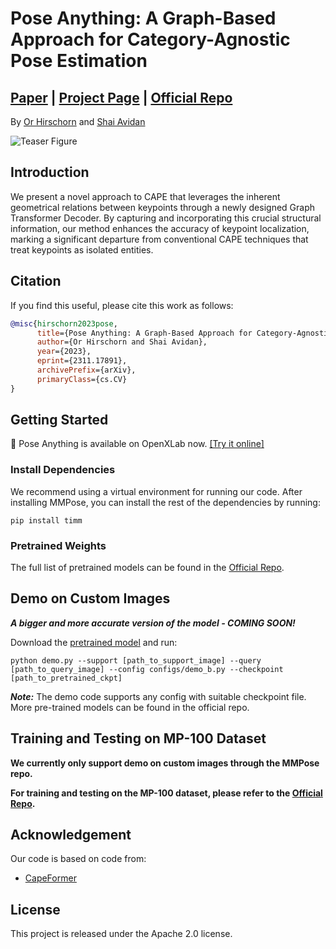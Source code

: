 # Pose Anything: A Graph-Based Approach for Category-Agnostic Pose Estimation

## [Paper](https://arxiv.org/pdf/2311.17891.pdf) | [Project Page](https://orhir.github.io/pose-anything/) | [Official Repo](https://github.com/orhir/PoseAnything)

By [Or Hirschorn](https://scholar.google.co.il/citations?user=GgFuT_QAAAAJ&hl=iw&oi=ao)
and [Shai Avidan](https://scholar.google.co.il/citations?hl=iw&user=hpItE1QAAAAJ)

![Teaser Figure](https://github.com/open-mmlab/mmpose/assets/26127467/96480360-1a80-41f6-88d3-d6c747506a7e)

## Introduction

We present a novel approach to CAPE that leverages the inherent geometrical
relations between keypoints through a newly designed Graph Transformer Decoder.
By capturing and incorporating this crucial structural information, our method
enhances the accuracy of keypoint localization, marking a significant departure
from conventional CAPE techniques that treat keypoints as isolated entities.

## Citation

If you find this useful, please cite this work as follows:

```bibtex
@misc{hirschorn2023pose,
      title={Pose Anything: A Graph-Based Approach for Category-Agnostic Pose Estimation},
      author={Or Hirschorn and Shai Avidan},
      year={2023},
      eprint={2311.17891},
      archivePrefix={arXiv},
      primaryClass={cs.CV}
}
```

## Getting Started

📣 Pose Anything is available on OpenXLab now. [\[Try it online\]](https://openxlab.org.cn/apps/detail/orhir/Pose-Anything)

### Install Dependencies

We recommend using a virtual environment for running our code.
After installing MMPose, you can install the rest of the dependencies by
running:

```
pip install timm
```

### Pretrained Weights

The full list of pretrained models can be found in
the [Official Repo](https://github.com/orhir/PoseAnything).

## Demo on Custom Images

***A bigger and more accurate version of the model - COMING SOON!***

Download
the [pretrained model](https://drive.google.com/file/d/1RT1Q8AMEa1kj6k9ZqrtWIKyuR4Jn4Pqc/view?usp=drive_link)
and run:

```
python demo.py --support [path_to_support_image] --query [path_to_query_image] --config configs/demo_b.py --checkpoint [path_to_pretrained_ckpt]
```

***Note:*** The demo code supports any config with suitable checkpoint file.
More pre-trained models can be found in the official repo.

## Training and Testing on MP-100 Dataset

**We currently only support demo on custom images through the MMPose repo.**

**For training and testing on the MP-100 dataset, please refer to
the [Official Repo](https://github.com/orhir/PoseAnything).**

## Acknowledgement

Our code is based on code from:

- [CapeFormer](https://github.com/flyinglynx/CapeFormer)

## License

This project is released under the Apache 2.0 license.
